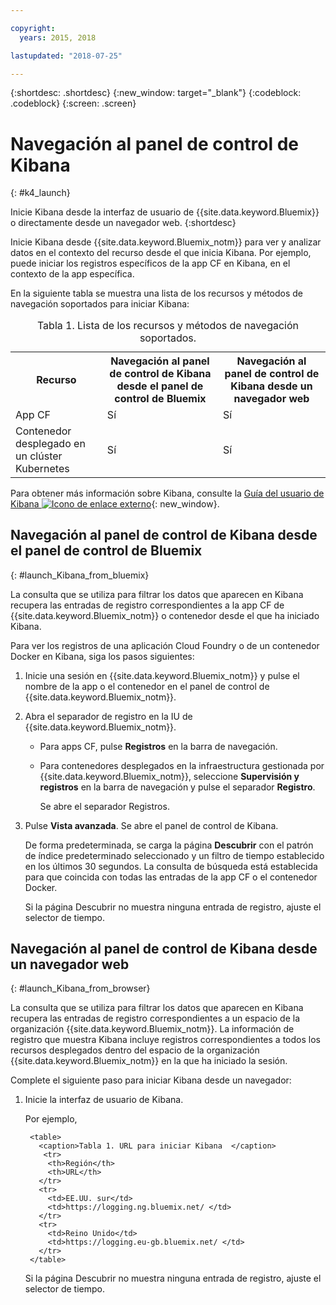 ```yaml
---

copyright:
  years: 2015, 2018

lastupdated: "2018-07-25"

---
```


{:shortdesc: .shortdesc}
{:new_window: target="_blank"}
{:codeblock: .codeblock}
{:screen: .screen}


# Navegación al panel de control de Kibana
{: #k4_launch}

Inicie Kibana desde la interfaz de usuario de {{site.data.keyword.Bluemix}} o directamente desde un navegador web.
{:shortdesc}

Inicie Kibana desde {{site.data.keyword.Bluemix_notm}} para ver y analizar datos en el contexto del recurso desde el que inicia Kibana. Por ejemplo, puede iniciar los registros específicos de la app CF en Kibana, en el contexto de la app específica.

En la siguiente tabla se muestra una lista de los recursos y métodos de navegación soportados para iniciar Kibana:

<table>
<caption>Tabla 1. Lista de los recursos y métodos de navegación soportados. </caption>
  <tr>
    <th>Recurso</th>
    <th>Navegación al panel de control de Kibana desde el panel de control de Bluemix</th>
    <th>Navegación al panel de control de Kibana desde un navegador web</th>
  <tr>
  <tr>
    <td>App CF</td>
    <td>Sí</td>
    <td>Sí</td>
  <tr>  
  <tr>
    <td>Contenedor desplegado en un clúster Kubernetes</td>
    <td>Sí</td>
    <td>Sí</td>
  <tr>  
</table>

Para obtener más información sobre Kibana, consulte la [Guía del usuario de Kibana ![Icono de enlace externo](../../../icons/launch-glyph.svg "Icono de enlace externo")](https://www.elastic.co/guide/en/kibana/4.1/index.html){: new_window}.
    

##  Navegación al panel de control de Kibana desde el panel de control de Bluemix
{: #launch_Kibana_from_bluemix}

La consulta que se utiliza para filtrar los datos que aparecen en Kibana recupera las entradas de registro correspondientes a la app CF de {{site.data.keyword.Bluemix_notm}} o contenedor desde el que ha iniciado Kibana.

Para ver los registros de una aplicación Cloud Foundry o de un contenedor Docker en Kibana, siga los pasos siguientes:

1. Inicie una sesión en {{site.data.keyword.Bluemix_notm}} y pulse el nombre de la app o el contenedor en el panel de control de {{site.data.keyword.Bluemix_notm}}. 
    
2. Abra el separador de registro en la IU de {{site.data.keyword.Bluemix_notm}}.

    * Para apps CF, pulse **Registros** en la barra de navegación. 
    * Para contenedores desplegados en la infraestructura gestionada por {{site.data.keyword.Bluemix_notm}}, seleccione **Supervisión y registros** en la barra de navegación y pulse el separador **Registro**. 
    
        Se abre el separador Registros.  

3. Pulse **Vista avanzada**. Se abre el panel de control de Kibana.

    De forma predeterminada, se carga la página **Descubrir** con el patrón de índice predeterminado seleccionado y un filtro de tiempo establecido en los últimos 30 segundos. La consulta de búsqueda está establecida para que coincida con todas las entradas de la app CF o el contenedor Docker.

    Si la página Descubrir no muestra ninguna entrada de registro, ajuste el selector de tiempo. 


##  Navegación al panel de control de Kibana desde un navegador web
{: #launch_Kibana_from_browser}

La consulta que se utiliza para filtrar los datos que aparecen en Kibana recupera las entradas de registro correspondientes a un espacio de la organización {{site.data.keyword.Bluemix_notm}}. La información de registro que muestra Kibana incluye registros correspondientes a todos los recursos desplegados dentro del espacio de la organización {{site.data.keyword.Bluemix_notm}} en la que ha iniciado la sesión.

Complete el siguiente paso para iniciar Kibana desde un navegador:

1. Inicie la interfaz de usuario de Kibana.
    
    Por ejemplo, 
      
        <table>
          <caption>Tabla 1. URL para iniciar Kibana  </caption>
           <tr>
            <th>Región</th>
            <th>URL</th>
          </tr>
          <tr>
            <td>EE.UU. sur</td>
            <td>https://logging.ng.bluemix.net/ </td>
          </tr>
          <tr>
            <td>Reino Unido</td>
            <td>https://logging.eu-gb.bluemix.net/ </td>
          </tr>
        </table>

    Si la página Descubrir no muestra ninguna entrada de registro, ajuste el selector de tiempo. 

